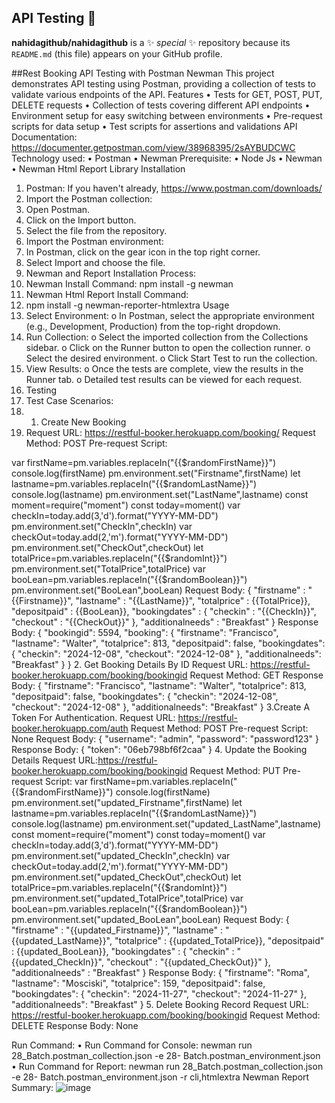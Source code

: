 ## API Testing  👋


**nahidagithub/nahidagithub** is a ✨ _special_ ✨ repository because its `README.md` (this file) appears on your GitHub profile.

##Rest Booking API Testing with Postman Newman
This project demonstrates API testing using Postman, providing a collection of tests to validate
various endpoints of the API.
Features
• Tests for GET, POST, PUT, DELETE requests
• Collection of tests covering different API endpoints
• Environment setup for easy switching between environments
• Pre-request scripts for data setup
• Test scripts for assertions and validations
API Documentation:
https://documenter.getpostman.com/view/38968395/2sAYBUDCWC
Technology used:
• Postman
• Newman
Prerequisite:
• Node Js
• Newman
• Newman Html Report Library
Installation
1. Postman: If you haven't already, https://www.postman.com/downloads/
2. Import the Postman collection:
1. Open Postman.
2. Click on the Import button.
3. Select the file from the repository.
3. Import the Postman environment:
1. In Postman, click on the gear icon in the top right corner.
2. Select Import and choose the file.
4. Newman and Report Installation Process:
1. Newman Install Command: npm install -g newman
5. Newman Html Report Install Command:
1. npm install -g newman-reporter-htmlextra
 Usage
1. Select Environment:
o In Postman, select the appropriate environment (e.g., Development, Production) from
the top-right dropdown.
2. Run Collection:
o Select the imported collection from the Collections sidebar.
o Click on the Runner button to open the collection runner.
o Select the desired environment.
o Click Start Test to run the collection.
3. View Results:
o Once the tests are complete, view the results in the Runner tab.
o Detailed test results can be viewed for each request.
4. Testing
5. Test Case Scenarios:
6. 1. Create New Booking
7. Request URL: https://restful-booker.herokuapp.com/booking/
Request Method: POST
Pre-request Script:


var firstName=pm.variables.replaceIn("{{$randomFirstName}}")
console.log(firstName)
pm.environment.set("Firstname",firstName)
let lastname=pm.variables.replaceIn("{{$randomLastName}}")
console.log(lastname)
pm.environment.set("LastName",lastname)
const moment=require("moment")
const today=moment()
var checkIn=today.add(3,'d').format("YYYY-MM-DD")
pm.environment.set("CheckIn",checkIn)
var checkOut=today.add(2,'m').format("YYYY-MM-DD")
pm.environment.set("CheckOut",checkOut)
let totalPrice=pm.variables.replaceIn("{{$randomInt}}")
pm.environment.set("TotalPrice",totalPrice)
var booLean=pm.variables.replaceIn("{{$randomBoolean}}")
pm.environment.set("BooLean",booLean)
Request Body:
{
"firstname" : "{{Firstname}}",
"lastname" : "{{LastName}}",
"totalprice" : {{TotalPrice}},
"depositpaid" : {{BooLean}},
"bookingdates" : {
"checkin" : "{{CheckIn}}",
"checkout" : "{{CheckOut}}"
},
"additionalneeds" : "Breakfast"
}
Response Body:
{
"bookingid": 5594,
"booking": {
"firstname": "Francisco",
"lastname": "Walter",
"totalprice": 813,
"depositpaid": false,
"bookingdates": {
"checkin": "2024-12-08",
"checkout": "2024-12-08"
},
"additionalneeds": "Breakfast"
}
}
2. Get Booking Details By ID
Request URL: https://restful-booker.herokuapp.com/booking/bookingid
Request Method: GET
Response Body:
{
"firstname": "Francisco",
"lastname": "Walter",
"totalprice": 813,
"depositpaid": false,
"bookingdates": {
"checkin": "2024-12-08",
"checkout": "2024-12-08"
},
"additionalneeds": "Breakfast"
}
3.Create A Token For Authentication.
Request URL: https://restful-booker.herokuapp.com/auth
Request Method: POST
Pre-request Script: None
Request Body:
{
 "username": "admin",
 "password": "password123"
}
Response Body:
{
 "token": "06eb798bf6f2caa"
}
4. Update the Booking Details
Request URL:https://restful-booker.herokuapp.com/booking/bookingid
Request Method: PUT
Pre-request Script:
var firstName=pm.variables.replaceIn("{{$randomFirstName}}")
console.log(firstName)
pm.environment.set("updated_Firstname",firstName)
let lastname=pm.variables.replaceIn("{{$randomLastName}}")
console.log(lastname)
pm.environment.set("updated_LastName",lastname)
const moment=require("moment")
const today=moment()
var checkIn=today.add(3,'d').format("YYYY-MM-DD")
pm.environment.set("updated_CheckIn",checkIn)
var checkOut=today.add(2,'m').format("YYYY-MM-DD")
pm.environment.set("updated_CheckOut",checkOut)
let totalPrice=pm.variables.replaceIn("{{$randomInt}}")
pm.environment.set("updated_TotalPrice",totalPrice)
var booLean=pm.variables.replaceIn("{{$randomBoolean}}")
pm.environment.set("updated_BooLean",booLean)
Request Body:
{
"firstname" : "{{updated_Firstname}}",
"lastname" : "{{updated_LastName}}",
"totalprice" : {{updated_TotalPrice}},
"depositpaid" : {{updated_BooLean}},
"bookingdates" : {
"checkin" : "{{updated_CheckIn}}",
"checkout" : "{{updated_CheckOut}}"
},
"additionalneeds" : "Breakfast"
}
Response Body:
{
"firstname": "Roma",
"lastname": "Mosciski",
"totalprice": 159,
"depositpaid": false,
"bookingdates": {
"checkin": "2024-11-27",
"checkout": "2024-11-27"
},
"additionalneeds": "Breakfast"
}
5. Delete Booking Record
Request URL: https://restful-booker.herokuapp.com/booking/bookingid
Request Method: DELETE
Response Body: None

Run Command:
• Run Command for Console:
newman run 28_Batch.postman_collection.json -e 28-
Batch.postman_environment.json
• Run Command for Report:
newman run 28_Batch.postman_collection.json -e 28-
Batch.postman_environment.json -r cli,htmlextra
Newman Report Summary:
![image](https://github.com/user-attachments/assets/abed20a8-a07b-4aeb-a790-74f63594e6bd)



